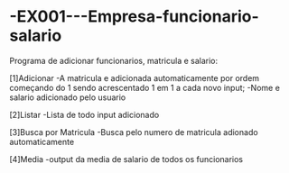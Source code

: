 # -EX001---Empresa-funcionario-salario

Programa de adicionar funcionarios, matricula e salario:


   [1]Adicionar
   -A matricula e adicionada automaticamente por ordem começando do 1 sendo acrescentado 1 em 1 a cada novo input;
   -Nome e salario adicionado pelo usuario
   
   [2]Listar
   -Lista de todo input adicionado
   
   [3]Busca por Matricula
   -Busca pelo numero de matricula adionado automaticamente
   
   [4]Media
   -output da media de salario de todos os funcionarios
